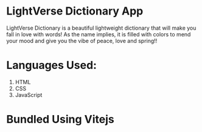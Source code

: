 # LightVerse Dictionary App

LightVerse Dictionary is a beautiful lightweight dictionary that will make you fall in love with words!
As the name implies, it is filled with colors to mend your mood and give you the vibe of peace, love and spring!!

# Languages Used:

1. HTML
2. CSS
3. JavaScript

# Bundled Using Vitejs
